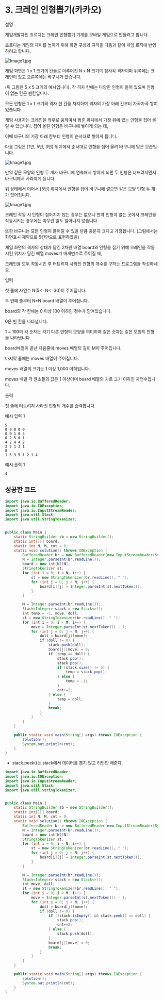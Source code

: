 # 3. 크레인 인형뽑기(카카오)

설명

게임개발자인 죠르디는 크레인 인형뽑기 기계를 모바일 게임으로 만들려고 합니다.

죠르디는 게임의 재미를 높이기 위해 화면 구성과 규칙을 다음과 같이 게임 로직에 반영하려고 합니다.

![Image1.jpg](https://cote.inflearn.com/public/upload/d637c6aff5.jpg)

게임 화면은 1 x 1 크기의 칸들로 이루어진 N x N 크기의 정사각 격자이며 위쪽에는 크레인이 있고 오른쪽에는 바구니가 있습니다.

(위 그림은 5 x 5 크기의 예시입니다). 각 격자 칸에는 다양한 인형이 들어 있으며 인형이 없는 칸은 빈칸입니다.

모든 인형은 1 x 1 크기의 격자 한 칸을 차지하며 격자의 가장 아래 칸부터 차곡차곡 쌓여 있습니다.

게임 사용자는 크레인을 좌우로 움직여서 멈춘 위치에서 가장 위에 있는 인형을 집어 올릴 수 있습니다. 집어 올린 인형은 바구니에 쌓이게 되는 데,

이때 바구니의 가장 아래 칸부터 인형이 순서대로 쌓이게 됩니다.

다음 그림은 [1번, 5번, 3번] 위치에서 순서대로 인형을 집어 올려 바구니에 담은 모습입니다.

![Image1.jpg](https://cote.inflearn.com/public/upload/e7f1732dc7.jpg)

만약 같은 모양의 인형 두 개가 바구니에 연속해서 쌓이게 되면 두 인형은 터뜨려지면서 바구니에서 사라지게 됩니다.

위 상태에서 이어서 [5번] 위치에서 인형을 집어 바구니에 쌓으면 같은 모양 인형 두 개가 없어집니다.

![Image1.jpg](https://cote.inflearn.com/public/upload/437bd16905.jpg)

크레인 작동 시 인형이 집어지지 않는 경우는 없으나 만약 인형이 없는 곳에서 크레인을 작동시키는 경우에는 아무런 일도 일어나지 않습니다.

또한 바구니는 모든 인형이 들어갈 수 있을 만큼 충분히 크다고 가정합니다. (그림에서는 화면표시 제약으로 5칸만으로 표현하였음)

게임 화면의 격자의 상태가 담긴 2차원 배열 board와 인형을 집기 위해 크레인을 작동시킨 위치가 담긴 배열 moves가 매개변수로 주어질 때,

크레인을 모두 작동시킨 후 터트려져 사라진 인형의 개수를 구하는 프로그램을 작성하세요.



입력

첫 줄에 자연수 N(5<=N<=30)이 주어집니다.

두 번째 줄부터 N*N board 배열이 주어집니다.

board의 각 칸에는 0 이상 100 이하인 정수가 담겨있습니다.

0은 빈 칸을 나타냅니다.

1 ~ 100의 각 숫자는 각기 다른 인형의 모양을 의미하며 같은 숫자는 같은 모양의 인형을 나타냅니다.

board배열이 끝난 다음줄에 moves 배열의 길이 M이 주어집니다.

마지막 줄에는 moves 배열이 주어집니다.

moves 배열의 크기는 1 이상 1,000 이하입니다.

moves 배열 각 원소들의 값은 1 이상이며 board 배열의 가로 크기 이하인 자연수입니다.



출력

첫 줄에 터트려져 사라진 인형의 개수를 출력합니다.



예시 입력 1 

```
5
0 0 0 0 0
0 0 1 0 3
0 2 5 0 1
4 2 4 4 2
3 5 1 3 1
8
1 5 3 5 1 2 1 4
```

예시 출력 1

```
4
```



## 성공한 코드

~~~java
import java.io.BufferedReader;
import java.io.IOException;
import java.io.InputStreamReader;
import java.util.Stack;
import java.util.StringTokenizer;


public class Main {
    static StringBuilder sb = new StringBuilder();
    static int[][] board;
    static int N, M, cnt = 0;
    static void solution() throws IOException {
        BufferedReader br = new BufferedReader(new InputStreamReader(System.in));
        N = Integer.parseInt(br.readLine());
        board = new int[N][N];
        StringTokenizer st;
        for (int i = 0; i < N; i++) {
            st = new StringTokenizer(br.readLine(), " ");
            for (int j = 0; j < N; j++) {
                board[i][j] = Integer.parseInt(st.nextToken());
            }
        }

        M = Integer.parseInt(br.readLine());
        Stack<Integer> stack = new Stack<>();
        int temp = -1, move, doll;
        st = new StringTokenizer(br.readLine(), " ");
        for (int i = 0; i < M; i++) {
            move = Integer.parseInt(st.nextToken()) - 1;
            for (int j = 0; j < N; j++) {
                doll = board[j][move];
                if (doll != 0) {
                    stack.push(doll);
                    board[j][move] = 0;
                    if (temp == doll) {
                        stack.pop();
                        stack.pop();
                        if (stack.size() != 0) {
                            temp = stack.pop();
                        } else {
                            temp = -1;
                        }
                        cnt+=2;
                    } else {
                        temp = doll;
                    }
                    break;
                }
            }
        }
    }

    public static void main(String[] args) throws IOException {
        solution();
        System.out.println(cnt);
    }
}
~~~



* stack.peek()는 stack에서 데이터를 뽑지 않고 리턴만 해준다.

 ~~~java
 import java.io.BufferedReader;
 import java.io.IOException;
 import java.io.InputStreamReader;
 import java.util.Stack;
 import java.util.StringTokenizer;
 
 
 public class Main {
     static StringBuilder sb = new StringBuilder();
     static int[][] board;
     static int N, M, cnt = 0;
     static void solution() throws IOException {
         BufferedReader br = new BufferedReader(new InputStreamReader(System.in));
         N = Integer.parseInt(br.readLine());
         board = new int[N][N];
         StringTokenizer st;
         for (int i = 0; i < N; i++) {
             st = new StringTokenizer(br.readLine(), " ");
             for (int j = 0; j < N; j++) {
                 board[i][j] = Integer.parseInt(st.nextToken());
             }
         }
 
         M = Integer.parseInt(br.readLine());
         Stack<Integer> stack = new Stack<>();
         int move, doll;
         st = new StringTokenizer(br.readLine(), " ");
         for (int i = 0; i < M; i++) {
             move = Integer.parseInt(st.nextToken()) - 1;
             for (int j = 0; j < N; j++) {
                 doll = board[j][move];
                 if (doll != 0) {
                     if (!stack.isEmpty() && stack.peek() == doll) {
                         stack.pop();
                         cnt+=2;
                     } else {
                         stack.push(doll);
                     }
                     board[j][move] = 0;
                     break;
                 }
             }
         }
     }
 
     public static void main(String[] args) throws IOException {
         solution();
         System.out.println(cnt);
     }
 }
 ~~~

